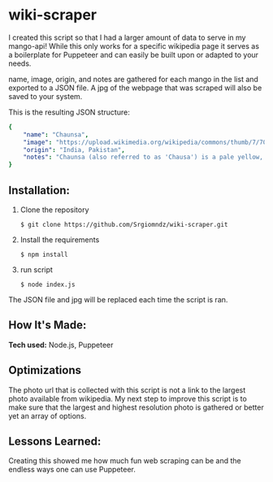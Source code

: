 # wiki-scraper

I created this script so that I had a larger amount of data to serve in my mango-api! While this only works for a specific wikipedia page it serves as a boilerplate for Puppeteer and can easily be built upon or adapted to your needs.


name, image, origin, and notes are gathered for each mango in the list and exported to a JSON file. A jpg of the webpage that was scraped will also be saved to your system. 


This is the resulting JSON structure: 

``` yaml
{
    "name": "Chaunsa",
    "image": "https://upload.wikimedia.org/wikipedia/commons/thumb/7/70/Chaunsa.JPG/120px-Chaunsa.JPG",
    "origin": "India, Pakistan",
    "notes": "Chaunsa (also referred to as 'Chausa') is a pale yellow, slightly green succulent variety of mango when ripe. Closer to its ripening, the mango skin will be soft to touch and will appear wrinkly. Chaunsa is harvested in the summer months (June–September)."
}
```

## Installation:

1. Clone the repository
	```    
	$ git clone https://github.com/Srgiomndz/wiki-scraper.git
	```
 
 2. Install the requirements
	```
	$ npm install
	```
 4. run script
    ```
    $ node index.js
    ```

The JSON file and jpg will be replaced each time the script is ran.


## How It's Made:

**Tech used:** Node.js, Puppeteer



## Optimizations

The photo url that is collected with this script is not a link to the largest photo available from wikipedia. My next step to improve this script is to make sure that the largest and highest resolution photo is gathered or better yet an array of options.



## Lessons Learned:

Creating this showed me how much fun web scraping can be and the endless ways one can use Puppeteer.

